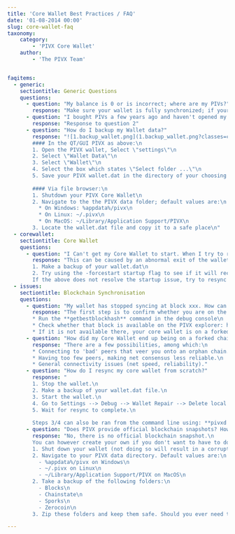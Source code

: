 ```yaml
---
title: 'Core Wallet Best Practices / FAQ'
date: '01-08-2014 00:00'
slug: core-wallet-faq
taxonomy:
    category:
        - 'PIVX Core Wallet'
    author:
        - 'The PIVX Team'


faqitems:
  - generic:
    sectiontitle: Generic Questions
    questions:
      - question: "My balance is 0 or is incorrect; where are my PIVs?"
        response: "Make sure your wallet is fully synchronized; if your wallet is partially synchronized it will only show a partial balance."
      - question: "I bought PIVs a few years ago and haven't opened my wallet for ages. I had zPIVs and they don't appear in my wallet anymore. How do I recover them?"
        response: "Response to question 2"
      - question: "How do I backup my Wallet data?"
        response: "![1.backup_wallet.png](1.backup_wallet.png?classes=center&resize=600)\n
        #### In the QT/GUI PIVX as above:\n
        1. Open the PIVX wallet, Select \"settings\"\n
        2. Select \"Wallet Data\"\n
        3. Select \"Wallet\"\n
        4. Select the box which states \"Select folder ...\"\n
        5. Save your PIVX wallet.dat in the directory of your choosing and name it whatever you like; when loading it into your PIVX wallet directory it must always be named wallet.dat.\n\n
        
        #### Via file browser:\n
        1. Shutdown your PIVX Core Wallet\n
        2. Navigate to the the PIVX data folder; default values are:\n
          * On Windows: %appdata%/pivx\n
          * On Linux: ~/.pivx\n
          * On MacOS: ~/Library/Application Support/PIVX\n
        3. Locate the wallet.dat file and copy it to a safe place\n"
  - corewallet:
    sectiontitle: Core Wallet
    questions:
      - question: "I Can't get my Core Wallet to start. When I try to run it nothing happens, an error is displayed, the window disappears, the loading window never completes, or another startup issue is encountered."
        response: "This can be caused by an abnormal exit of the wallet, resulting in corruption of your local blockchain cache.\n
        1. Make a backup of your wallet.dat\n
        2. Try using the -forcestart startup flag to see if it will recover from a failed start (If using Windows GUI, you will need to make a shortcut to the pivx-qt.exe file with the -forcestart flag; From the command line on all operating systems you can call the pivxd daemon with the switch -forcestart)\n
        If the above does not resolve the startup issue, try to resync the blockchain."
  - issues:
    sectiontitle: Blockchain Synchronisation
    questions:
      - question: "My wallet has stopped syncing at block xxx. How can I fix it?"
        response: "The first step is to confirm whether you are on the right chain. To do so, follow the following steps:\n
        * Run the **getbestblockhash** command in the debug console\n
        * Check whether that block is available on the PIVX explorer: https://explorer.pivx.link/\n
        * If it is not available there, your core wallet is on a forked chain, and needs to be resynced from scratch (see below for steps)"
      - question: "How did my Core Wallet end up being on a forked chain?"
        response: "There are a few possibilities, among which:\n
        * Connecting to 'bad' peers that veer you onto an orphan chain.\n
        * Having too few peers, making net consensus less reliable.\n
        * General connectivity issues (net speed, reliability)."
      - question: "How do I resync my core wallet from scratch?"
        response: "
        1. Stop the wallet.\n
        2. Make a backup of your wallet.dat file.\n
        3. Start the wallet.\n
        4. Go to Settings --> Debug --> Wallet Repair --> Delete local blockchain.\n
        5. Wait for resync to complete.\n
        
        Steps 3/4 can also be ran from the command line using: **pivxd -daemon -resync**"
      - question: "Does PIVX provide official blockchain snapshots? How do I create my own blockchain snapshot?"
        response: "No, there is no official blockchain snapshot.\n
        You can however create your own if you don't want to have to download the full blockchain in case you need to reinstall the core wallet. Here are the steps:\n
        1. Shut down your wallet (not doing so will result in a corrupted snapshot)\n
        2. Navigate to your PIVX data directory. Default values are:\n
          - %appdata%/pivx on Windows\n
          - ~/.pivx on Linux\n
          - ~/Library/Application Support/PIVX on MacOS\n
        2. Take a backup of the following folders:\n
          - Blocks\n
          - Chainstate\n
          - Sporks\n
          - Zerocoin\n
        3. Zip these folders and keep them safe. Should you ever need to restore your blockchain simply copying over these folders to the same data directory mentioned above will allow your PIVX wallet to resume from where this snapshot was taken in terms of block height synced."

---
```




